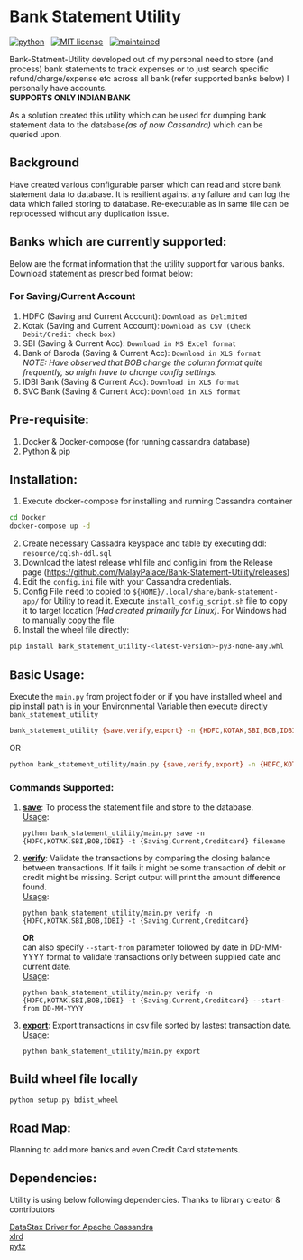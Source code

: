 # Bank Statement Utility

<!-- buttons -->
<p>
    <a href="https://www.python.org/">
        <img src="https://img.shields.io/badge/python-v3-blue.svg"
            alt="python"></a> &nbsp;
    <a href="https://opensource.org/licenses/MIT">
        <img src="https://img.shields.io/badge/license-MIT-blue.svg"
            alt="MIT license"></a> &nbsp;
    <a href="https://github.com/MalayPalace/bank-statment-utility/commits/master">
        <img src="https://img.shields.io/badge/Maintained%3F-yes-blue.svg"
            alt="maintained"></a> &nbsp;
</p>

Bank-Statment-Utility developed out of my personal need to store (and process) bank statements to track expenses or to just search
specific
refund/charge/expense etc across all bank (refer supported banks below) I personally have accounts.
<br><b>SUPPORTS ONLY INDIAN BANK</b>

As a solution created this utility which can be used for dumping bank statement data to the database<i>(as of now Cassandra)</i>
which can be queried upon.

## Background

Have created various configurable parser which can read and store bank statement data to database. It is resilient against any
failure and can log the data which failed storing to database. Re-executable as in same file can be reprocessed without any
duplication issue.

## Banks which are currently supported:

Below are the format information that the utility support for various banks. Download statement as prescribed format below:

### For Saving/Current Account

1. HDFC (Saving and Current Account): `Download as Delimited`
2. Kotak (Saving and Current Account): `Download as CSV (Check Debit/Credit check box)`
3. SBI (Saving & Current Acc): `Download in MS Excel format`
4. Bank of Baroda (Saving & Current Acc): `Download in XLS format`
   <br/>_NOTE: Have observed that BOB change the column format quite frequently, so might have to change config settings._
5. IDBI Bank (Saving & Current Acc): `Download in XLS format`
6. SVC Bank (Saving & Current Acc): `Download in XLS format`

## Pre-requisite:
1. Docker & Docker-compose (for running cassandra database)
2. Python & pip

## Installation:
1. Execute docker-compose for installing and running Cassandra container 
```bash
cd Docker
docker-compose up -d
```
2. Create necessary Cassadra keyspace and table by executing ddl: `resource/cqlsh-ddl.sql`
3. Download the latest release whl file and config.ini from the Release page (https://github.com/MalayPalace/Bank-Statement-Utility/releases)
4. Edit the `config.ini` file with your Cassandra credentials.
5. Config File need to copied to `${HOME}/.local/share/bank-statement-app/` for Utility to read it. Execute `install_config_script.sh` file to copy it to target location <i>(Had created primarily for Linux)</i>. For Windows had to manually copy the file.
6. Install the wheel file directly:
```bash
pip install bank_statement_utility-<latest-version>-py3-none-any.whl
```

## Basic Usage:
Execute the `main.py` from project folder or if you have installed wheel and pip install path is in your Environmental Variable then execute directly `bank_statement_utility`

```bash
bank_statement_utility {save,verify,export} -n {HDFC,KOTAK,SBI,BOB,IDBI} -t {Saving,Current,Creditcard} filename
```
OR
```bash
python bank_statement_utility/main.py {save,verify,export} -n {HDFC,KOTAK,SBI,BOB,IDBI} -t {Saving,Current,Creditcard} filename
```

### Commands Supported:
1. <b><u>save</u></b>: To process the statement file and store to the database.
   <br/><u>Usage</u>:
   ```
   python bank_statement_utility/main.py save -n {HDFC,KOTAK,SBI,BOB,IDBI} -t {Saving,Current,Creditcard} filename
   ```
2. <b><u>verify</u></b>: Validate the transactions by comparing the closing balance between transactions. If it fails it might be some transaction of debit or credit might be missing. Script output will print the amount difference found.
   <br/><u>Usage</u>:
   ```
   python bank_statement_utility/main.py verify -n {HDFC,KOTAK,SBI,BOB,IDBI} -t {Saving,Current,Creditcard}
   
   ```
   <b>OR</b><br/> can also specify `--start-from` parameter followed by date in DD-MM-YYYY format to validate transactions only between supplied date and current date.
   <br/><u>Usage</u>:
   ```
   python bank_statement_utility/main.py verify -n {HDFC,KOTAK,SBI,BOB,IDBI} -t {Saving,Current,Creditcard} --start-from DD-MM-YYYY
   
   ```
3. <b><u>export</u></b>: Export transactions in csv file sorted by lastest transaction date.
   <br/><u>Usage</u>:
   ```
   python bank_statement_utility/main.py export
   ```

## Build wheel file locally
```bash
python setup.py bdist_wheel
```

## Road Map:
Planning to add more banks and even Credit Card statements.

## Dependencies:
Utility is using below following dependencies.
Thanks to library creator & contributors
<p>
<a href="https://github.com/datastax/python-driver">DataStax Driver for Apache Cassandra</a><br>
<a href="https://pypi.org/project/xlrd/">xlrd</a><br>
<a href="https://pypi.org/project/pytz/">pytz</a><br>
